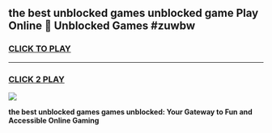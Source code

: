 
## the best unblocked games unblocked game Play Online 👋 Unblocked Games #zuwbw
<h3>
<a href="https://premium.freeplayer.one?title=the_best_unblocked_games&ref=21F">CLICK TO PLAY</a></h3>
<hr>

<h3>
<a href="https://premium.freeplayer.one?title=the_best_unblocked_games&ref=21F">CLICK 2 PLAY</a>
  
</h3>

<a href="https://premium.freeplayer.one?title=the_best_unblocked_games&ref=21F/"><img src="https://clearcache.store/games.png"></a>


**the best unblocked games games unblocked: Your Gateway to Fun and Accessible Online Gaming**
